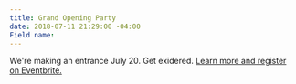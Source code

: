 ```yaml
---
title: Grand Opening Party
date: 2018-07-11 21:29:00 -04:00
Field name: 
---
```


We're making an entrance July 20. Get exidered. [Learn more and register on Eventbrite. ](https://www.eventbrite.com/e/capitol-cider-house-grand-opening-party-tickets-47978014533)

